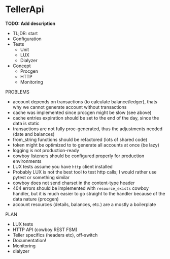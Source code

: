 # TellerApi

**TODO: Add description**

* TL;DR: start
* Configuration
* Tests
  * Unit
  * LUX
  * Dialyzer
* Concept
  * Procgen
  * HTTP
  * Monitoring


PROBLEMS

- account depends on transactions (to calculate balance/ledger), thats why we cannot generate account without transactions
- cache was implemented since procgen might be slow (see above)
- cache entries expiration should be set to the end of the day, since the data is static
- transactions are not fully proc-generated, thus the adjustments needed (date and balances)
- from_string functions should be refactored (lots of shared code)
- token might be optimized to to generate all accounts at once (be lazy)
- logging is not production-ready
- cowboy listeners should be configured properly for production environments
- LUX tests assume you have `http` client installed
- Probably LUX is not the best tool to test http calls; I would rather use pytest or something similar
- cowboy does not send charset in the content-type header
- 404 errors should be implemented with `resource_exists` cowboy handler, but it is much easier to go straight to the handler because of the data nature (procgen)
- account resources (details, balances, etc.) are a mostly a boilerplate


PLAN

- LUX tests
- HTTP API (cowboy REST FSM)
- Teller specifics (headers etc), off-switch
- Documentation!
- Monitoring
- dialyzer